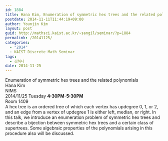 ```yaml
---
id: 1884
title: Hana Kim, Enumeration of symmetric hex trees and the related polynomials
postdate: 2014-11-11T11:44:19+09:00
author: Younjin Kim
layout: post
guid: http://mathsci.kaist.ac.kr/~sangil/seminar/?p=1884
permalink: /20141125/
categories:
  - "2014"
  - KAIST Discrete Math Seminar
tags:
  - 김하나
date: 2014-11-25
---
```

<div class="talk">
  Enumeration of symmetric hex trees and the related polynomials
</div>

<div class="speaker">
  Hana Kim<br /> NIMS
</div>

<div class="date">
  2014/11/25 Tuesday <strong>4:30PM-5:30PM</strong><br /> Room 1409
</div>

<div class="abstract">
  A hex tree is an ordered tree of which each vertex has updegree 0, 1, or 2, and an edge from a vertex of updegree 1 is either left, median, or right. In this talk, we introduce an enumeration problem of symmetric hex trees and describe a bijection between symmetric hex trees and a certain class of supertrees. Some algebraic properties of the polynomials arising in this procedure also will be discussed.
</div>